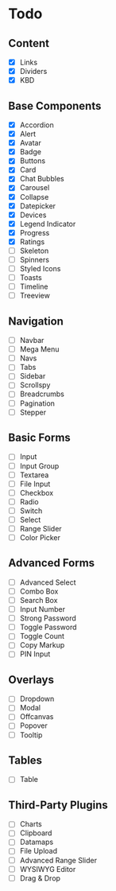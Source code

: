 # Todo

## Content
- [x] Links
- [x] Dividers
- [x] KBD

## Base Components
- [x] Accordion
- [x] Alert
- [x] Avatar
- [x] Badge
- [x] Buttons
- [x] Card
- [x] Chat Bubbles
- [x] Carousel
- [x] Collapse
- [x] Datepicker
- [x] Devices
- [x] Legend Indicator
- [x] Progress
- [x] Ratings
- [ ] Skeleton
- [ ] Spinners
- [ ] Styled Icons
- [ ] Toasts
- [ ] Timeline
- [ ] Treeview

## Navigation
- [ ] Navbar
- [ ] Mega Menu
- [ ] Navs
- [ ] Tabs
- [ ] Sidebar
- [ ] Scrollspy
- [ ] Breadcrumbs
- [ ] Pagination
- [ ] Stepper

## Basic Forms
- [ ] Input
- [ ] Input Group
- [ ] Textarea
- [ ] File Input
- [ ] Checkbox
- [ ] Radio
- [ ] Switch
- [ ] Select
- [ ] Range Slider
- [ ] Color Picker

## Advanced Forms
- [ ] Advanced Select
- [ ] Combo Box
- [ ] Search Box
- [ ] Input Number
- [ ] Strong Password
- [ ] Toggle Password
- [ ] Toggle Count
- [ ] Copy Markup
- [ ] PIN Input

## Overlays
- [ ] Dropdown
- [ ] Modal
- [ ] Offcanvas
- [ ] Popover
- [ ] Tooltip

## Tables
- [ ] Table

## Third-Party Plugins
- [ ] Charts
- [ ] Clipboard
- [ ] Datamaps
- [ ] File Upload
- [ ] Advanced Range Slider
- [ ] WYSIWYG Editor
- [ ] Drag & Drop
